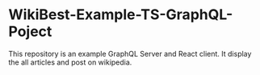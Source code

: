 # WikiBest-Example-TS-GraphQL-Poject
This repository is an example GraphQL Server and React client. It display the all articles and post on wikipedia.
